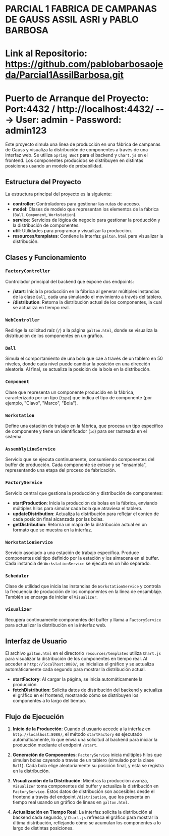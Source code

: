 # PARCIAL 1 FABRICA DE CAMPANAS DE GAUSS ASSIL ASRI y PABLO BARBOSA 

# Link al Repositorio: https://github.com/pablobarbosaojeda/Parcial1AssilBarbosa.git

# Puerto de Arranque del Proyecto: Port:4432 / http://localhost:4432/ ---> User: admin - Password: admin123

Este proyecto simula una línea de producción en una fábrica de campanas de Gauss y visualiza la distribución de componentes a través de una interfaz web. Se utiliza `Spring Boot` para el backend y `Chart.js` en el frontend. Los componentes producidos se distribuyen en distintas posiciones usando un modelo de probabilidad.

## Estructura del Proyecto

La estructura principal del proyecto es la siguiente:

- **controller**: Controladores para gestionar las rutas de acceso.
- **model**: Clases de modelo que representan los elementos de la fábrica (`Ball`, `Component`, `Workstation`).
- **service**: Servicios de lógica de negocio para gestionar la producción y la distribución de componentes.
- **util**: Utilidades para programar y visualizar la producción.
- **resources/templates**: Contiene la interfaz `galton.html` para visualizar la distribución.

## Clases y Funcionamiento

### `FactoryController`
Controlador principal del backend que expone dos endpoints:
- **/start**: Inicia la producción en la fábrica al generar múltiples instancias de la clase `Ball`, cada una simulando el movimiento a través del tablero.
- **/distribution**: Retorna la distribución actual de los componentes, la cual se actualiza en tiempo real.

### `WebController`
Redirige la solicitud raíz (`/`) a la página `galton.html`, donde se visualiza la distribución de los componentes en un gráfico.

### `Ball`
Simula el comportamiento de una bola que cae a través de un tablero en 50 niveles, donde cada nivel puede cambiar la posición en una dirección aleatoria. Al final, se actualiza la posición de la bola en la distribución.

### `Component`
Clase que representa un componente producido en la fábrica, caracterizado por un tipo (`type`) que indica el tipo de componente (por ejemplo, "Clavo", "Marco", "Bola").

### `Workstation`
Define una estación de trabajo en la fábrica, que procesa un tipo específico de componente y tiene un identificador (`id`) para ser rastreada en el sistema.

### `AssemblyLineService`
Servicio que se ejecuta continuamente, consumiendo componentes del buffer de producción. Cada componente se extrae y se "ensambla", representando una etapa del proceso de fabricación.

### `FactoryService`
Servicio central que gestiona la producción y distribución de componentes:
- **startProduction**: Inicia la producción de bolas en la fábrica, enviando múltiples hilos para simular cada bola que atraviesa el tablero.
- **updateDistribution**: Actualiza la distribución para reflejar el conteo de cada posición final alcanzada por las bolas.
- **getDistribution**: Retorna un mapa de la distribución actual en un formato que se muestra en la interfaz.

### `WorkstationService`
Servicio asociado a una estación de trabajo específica. Produce componentes del tipo definido por la estación y los almacena en el buffer. Cada instancia de `WorkstationService` se ejecuta en un hilo separado.

### `Scheduler`
Clase de utilidad que inicia las instancias de `WorkstationService` y controla la frecuencia de producción de los componentes en la línea de ensamblaje. También se encarga de iniciar el `Visualizer`.

### `Visualizer`
Recupera continuamente componentes del buffer y llama a `FactoryService` para actualizar la distribución en la interfaz web.

## Interfaz de Usuario

El archivo `galton.html` en el directorio `resources/templates` utiliza `Chart.js` para visualizar la distribución de los componentes en tiempo real. Al acceder a `http://localhost:8080/`, se inicializa el gráfico y se actualiza automáticamente cada segundo para mostrar la distribución actual.

- **startFactory**: Al cargar la página, se inicia automáticamente la producción.
- **fetchDistribution**: Solicita datos de distribución del backend y actualiza el gráfico en el frontend, mostrando cómo se distribuyen los componentes a lo largo del tiempo.

## Flujo de Ejecución

1. **Inicio de la Producción**: Cuando el usuario accede a la interfaz en `http://localhost:8080/`, el método `startFactory` es ejecutado automáticamente, lo que envía una solicitud al backend para iniciar la producción mediante el endpoint `/start`.

2. **Generación de Componentes**: `FactoryService` inicia múltiples hilos que simulan bolas cayendo a través de un tablero (simulado por la clase `Ball`). Cada bola elige aleatoriamente su posición final, y esta se registra en la distribución.

3. **Visualización de la Distribución**: Mientras la producción avanza, `Visualizer` toma componentes del buffer y actualiza la distribución en `FactoryService`. Estos datos de distribución son accesibles desde el frontend a través del endpoint `/distribution`, que los presenta en tiempo real usando un gráfico de líneas en `galton.html`.

4. **Actualización en Tiempo Real**: La interfaz solicita la distribución al backend cada segundo, y `Chart.js` refresca el gráfico para mostrar la última distribución, reflejando cómo se acumulan los componentes a lo largo de distintas posiciones.



